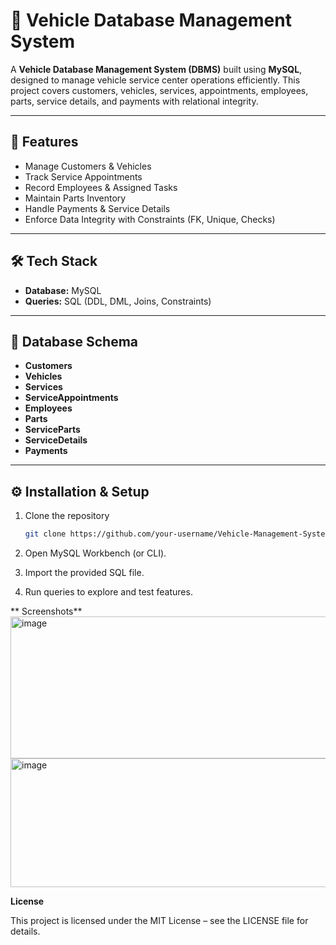 # 🚗 Vehicle Database Management System  

A **Vehicle Database Management System (DBMS)** built using **MySQL**, designed to manage vehicle service center operations efficiently. This project covers customers, vehicles, services, appointments, employees, parts, service details, and payments with relational integrity.

---

## 📌 Features
- Manage Customers & Vehicles  
- Track Service Appointments  
- Record Employees & Assigned Tasks  
- Maintain Parts Inventory  
- Handle Payments & Service Details  
- Enforce Data Integrity with Constraints (FK, Unique, Checks)  

---

## 🛠️ Tech Stack
- **Database:** MySQL  
- **Queries:** SQL (DDL, DML, Joins, Constraints)  

---

## 📂 Database Schema
- **Customers**  
- **Vehicles**  
- **Services**  
- **ServiceAppointments**  
- **Employees**  
- **Parts**
- **ServiceParts**   
- **ServiceDetails**  
- **Payments**  

---

## ⚙️ Installation & Setup
1. Clone the repository  
   ```bash
   git clone https://github.com/your-username/Vehicle-Management-System-Database.git

2. Open MySQL Workbench (or CLI).

3. Import the provided SQL file.

4. Run queries to explore and test features.

  ** Screenshots**
  <img width="804" height="227" alt="image" src="https://github.com/user-attachments/assets/e8b50611-e35c-4465-ad42-89cdcd7153b9" />
  <img width="573" height="206" alt="image" src="https://github.com/user-attachments/assets/f71f5b50-97ba-46db-a0c5-ff1058d19c60" />

  **License**

This project is licensed under the MIT License – see the LICENSE file for details.



